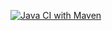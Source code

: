 [![Java CI with Maven](https://github.com/777Evgenii/JavaDZ16.1-2/actions/workflows/blank.yml/badge.svg?branch=master)](https://github.com/777Evgenii/JavaDZ16.1-2/actions/workflows/blank.yml)

